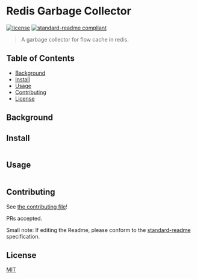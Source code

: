 # Redis Garbage Collector

[![license](https://img.shields.io/github/license/:t3n/:redis-garbage-collector.svg)](LICENSE)
[![standard-readme compliant](https://img.shields.io/badge/readme%20style-standard-brightgreen.svg?style=flat-square)](https://github.com/RichardLitt/standard-readme)

>A garbage collector for flow cache in redis.

## Table of Contents

- [Background](#background)
- [Install](#install)
- [Usage](#usage)
- [Contributing](#contributing)
- [License](#license)

## Background

## Install

```
```

## Usage

```
```

## Contributing

See [the contributing file](CONTRIBUTING.md)!

PRs accepted.

Small note: If editing the Readme, please conform to the [standard-readme](https://github.com/RichardLitt/standard-readme) specification.

## License

[MIT](LICENSE)
